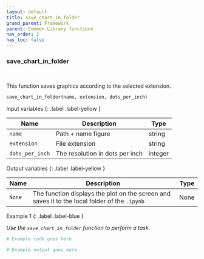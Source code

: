 ```yaml
---
layout: default
title: save_chart_in_folder
grand_parent: Framework
parent: Common Library functions
nav_order: 2
has_toc: false
---
```


<h3>save_chart_in_folder</h3>

<br>

<p align = "justify">
    This function saves graphics according to the selected extension.


</p>

```python
save_chart_in_folder(name, extension, dots_per_inch)
```

Input variables
{: .label .label-yellow }

<table style = "width:100%">
    <thead>
      <tr>
        <th>Name</th>
        <th>Description</th>
        <th>Type</th>
      </tr>
    </thead>
    <tr>
        <td><code>name</code></td>
        <td>Path + name figure</td>
        <td>string</td>
    <tr>
        <td><code>extension</code></td>
        <td>File extension</td>
        <td>string</td>
    <tr>
        <td><code>dots_per_inch</code></td>
        <td>The resolution in dots per inch</td>
        <td>integer</td>
    </tr>
</table>

Output variables
{: .label .label-yellow }

<table style = "width:100%">
    <thead>
      <tr>
        <th>Name</th>
        <th>Description</th>
        <th>Type</th>
      </tr>
    </thead>
    <tr>
        <td><code>None</code></td>
        <td>The function displays the plot on the screen and saves it to the local folder of the <code>.ipynb</td>
        <td>None</td>
    </tr>
</table>

Example 1
{: .label .label-blue }

<p align = "justify">
    <i>
        Use the <code>save_chart_in_folder</code> function to perform a task.
    </i>
</p>

```python
# Example code goes here
```

```bash
# Example output goes here
```

